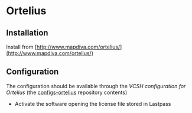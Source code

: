 # Ortelius

## Installation

Install from [http://www.mapdiva.com/ortelius/](http://www.mapdiva.com/ortelius/)

## Configuration

The configuration should be available through the *VCSH configuration for Ortelius* (the [configs-ortelius](github.com/alem0lars/configs-ortelius) repository contents)

* Activate the software opening the license file stored in Lastpass

